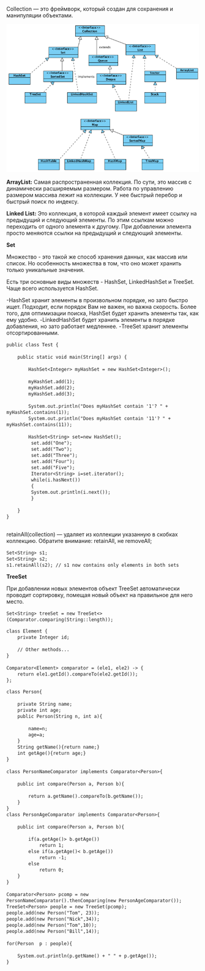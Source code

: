 Collection — это фреймворк, который создан для сохранения и манипуляции объектами.

![](/images/col_3.png)

**ArrayList:**
Самая распространенная коллекция. По сути, это массив с динамически расширяемым размером. Работа по управлению размером массива лежит на коллекции.
У нее быстрый перебор и быстрый поиск по индексу.

**Linked List:**
Это коллекция, в которой каждый элемент имеет ссылку на предыдущий и следующий элементы. По этим ссылкам можно переходить от одного элемента к другому.
При добавлении элемента просто меняются ссылки на предыдущий и следующий элементы.

**Set**

Множество - это такой же способ хранения данных, как массив или список. Но особенность множества в том, что оно может хранить только уникальные значения.

Есть три основные виды множеств - HashSet, LinkedHashSet и TreeSet. Чаще всего используется HashSet. 

-HashSet хранит элементы в произвольном порядке, но зато быстро ищет. Подходит, если порядок Вам не важен, но важна скорость. Более того, для оптимизации поиска, HashSet будет хранить элементы так, как ему удобно.
-LinkedHashSet будет хранить элементы в порядке добавления, но зато работает медленнее.
-TreeSet хранит элементы отсортированными.

```
public class Test {
 
    public static void main(String[] args) {
 
        HashSet<Integer> myHashSet = new HashSet<Integer>();
 
        myHashSet.add(1);
        myHashSet.add(2);
        myHashSet.add(3);
 
        System.out.println("Does myHashSet contain '1'? " + myHashSet.contains(1));
        System.out.println("Does myHashSet contain '11'? " + myHashSet.contains(11));
        
        HashSet<String> set=new HashSet();  
         set.add("One");    
         set.add("Two");    
         set.add("Three");   
         set.add("Four");  
         set.add("Five");  
         Iterator<String> i=set.iterator();  
         while(i.hasNext())  
         {  
         System.out.println(i.next());  
         } 
 
    }
}


```
retainAll(collection) — удаляет из коллекции указанную в скобках коллекцию. Обратите внимание: retainAll, не removeAll;

```
Set<String> s1;
Set<String> s2;
s1.retainAll(s2); // s1 now contains only elements in both sets
 ```

**TreeSet**

 При добавлении новых элементов объект TreeSet автоматически проводит сортировку, помещая новый объект на правильное для него место. 

```
Set<String> treeSet = new TreeSet<>(Comparator.comparing(String::length));
```

```
class Element {
    private Integer id;

    // Other methods...
}

Comparator<Element> comparator = (ele1, ele2) -> {
    return ele1.getId().compareTo(ele2.getId());
};
```

```
class Person{
      
    private String name;
    private int age;
    public Person(String n, int a){
          
        name=n;
        age=a;
    }
    String getName(){return name;}
    int getAge(){return age;}
}

class PersonNameComparator implements Comparator<Person>{
  
    public int compare(Person a, Person b){
      
        return a.getName().compareTo(b.getName());
    }
}
class PersonAgeComparator implements Comparator<Person>{
  
    public int compare(Person a, Person b){
      
        if(a.getAge()> b.getAge())
            return 1;
        else if(a.getAge()< b.getAge())
            return -1;
        else
            return 0;
    }
}

Comparator<Person> pcomp = new PersonNameComparator().thenComparing(new PersonAgeComparator());
TreeSet<Person> people = new TreeSet(pcomp);
people.add(new Person("Tom", 23));
people.add(new Person("Nick",34));
people.add(new Person("Tom",10));
people.add(new Person("Bill",14));
 
for(Person  p : people){
 
    System.out.println(p.getName() + " " + p.getAge());
}
```

